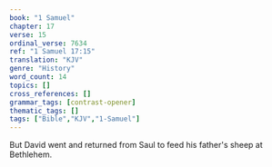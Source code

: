 ```yaml
---
book: "1 Samuel"
chapter: 17
verse: 15
ordinal_verse: 7634
ref: "1 Samuel 17:15"
translation: "KJV"
genre: "History"
word_count: 14
topics: []
cross_references: []
grammar_tags: [contrast-opener]
thematic_tags: []
tags: ["Bible","KJV","1-Samuel"]
---
```

But David went and returned from Saul to feed his father's sheep at Bethlehem.
